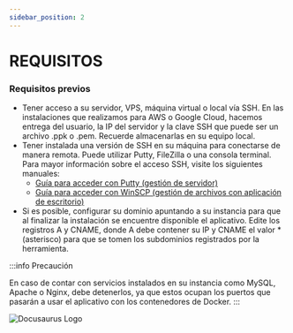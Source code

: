 ```yaml
---
sidebar_position: 2
---
```

# REQUISITOS
### Requisitos previos

- Tener acceso a su servidor, VPS, máquina virtual o local vía SSH. En las instalaciones que realizamos para AWS o Google Cloud, hacemos entrega del usuario, la IP del servidor y la clave SSH que puede ser un archivo .ppk o .pem. Recuerde almacenarlas en su equipo local.
- Tener instalada una versión de SSH en su máquina para conectarse de manera remota. Puede utilizar Putty, FileZilla o una consola terminal. Para mayor información sobre el acceso SSH, visite los siguientes manuales:
  - [Guía para acceder con Putty (gestión de servidor)](enlace_a_la_guia_putty)
  - [Guía para acceder con WinSCP (gestión de archivos con aplicación de escritorio)](enlace_a_la_guia_winscp)
- Si es posible, configurar su dominio apuntando a su instancia para que al finalizar la instalación se encuentre disponible el aplicativo. Edite los registros A y CNAME, donde A debe contener su IP y CNAME el valor * (asterisco) para que se tomen los subdominios registrados por la herramienta.

:::info Precaución

En caso de contar con servicios instalados en su instancia como MySQL, Apache o Nginx, debe detenerlos, ya que estos ocupan los puertos que pasarán a usar el aplicativo con los contenedores de Docker.
:::


![Docusaurus Logo](./img/Imagen01.png)
